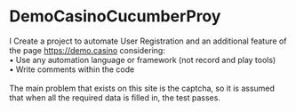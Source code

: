# DemoCasinoCucumberProy

I Create a project to automate User Registration and an additional feature of the page https://demo.casino considering:
<br>• Use any automation language or framework (not record and play tools)
<br>• Write comments within the code
<br>
<br>
The main problem that exists on this site is the captcha, so it is assumed that when all the required data is filled in, the test passes.
<br>
